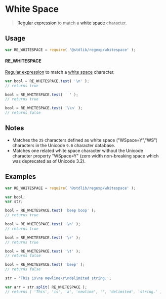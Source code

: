 # White Space

> [Regular expression][regexp] to match a [white space][whitespace] character.


<section class="usage">

## Usage

``` javascript
var RE_WHITESPACE = require( '@stdlib/regexp/whitespace' );
```

#### RE_WHITESPACE

[Regular expression][regexp] to match a [white space][whitespace] character. 

``` javascript
var bool = RE_WHITESPACE.test( '\n' );
// returns true

bool = RE_WHITESPACE.test( ' ' );
// returns true

bool = RE_WHITESPACE.test( '\\n' );
// returns false
```

</section>

<!-- /.usage -->


<section class="notes">

## Notes

* Matches the `25` characters defined as white space ("WSpace=Y","WS") characters in the Unicode `9.0` character database.
* Matches one related white space character without the Unicode character property "WSpace=Y" (zero width non-breaking space which was deprecated as of Unicode 3.2).

</section>

<!-- /.notes -->


<section class="examples">

## Examples

``` javascript
var RE_WHITESPACE = require( '@stdlib/regexp/whitespace' );

var bool;
var str;

bool = RE_WHITESPACE.test( 'beep boop' );
// returns true

bool = RE_WHITESPACE.test( '\n' );
// returns true

bool = RE_WHITESPACE.test( '\r' );
// returns true

bool = RE_WHITESPACE.test( '\t' );
// returns false

bool = RE_WHITESPACE.test( 'beep' );
// returns false

str = 'This is\na newline\r\ndelimited string.';

var arr = str.split( RE_WHITESPACE );
// returns [ 'This', 'is', 'a', 'newline', '', 'delimited', 'string.' ]
```

</section>

<!-- /.examples -->


<section class="links">

[regexp]: https://developer.mozilla.org/en-US/docs/Web/JavaScript/Guide/Regular_Expressions
[whitespace]: https://en.wikipedia.org/wiki/Whitespace_character

</section>

<!-- /.links -->
